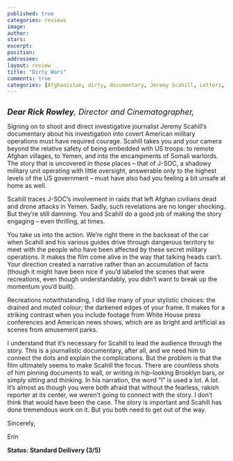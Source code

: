 ```yaml
---
published: true
categories: reviews
image:
author: 
stars: 
excerpt: 
position: 
addressee: 
layout: review
title: "Dirty Wars"
comments: true
categories: [Afghanistan, dirty, documentary, Jeremy Scahill, Letters, Oscars 2014, u.s. military, war, wars]
---
```

<div><p><span class="full-image-block ssNonEditable"><span><a href="/letters/2014/2/3/dirty-wars.html"><img src="http://static.squarespace.com/static/5005f6bcc4aa41161b33e89e/5329cf1fe4b07c068ebf74de/5329cf1fe4b07c068ebf7952/1391436824077/Dirty%20Wars.jpg" alt="" /></a></span></span></p>
<p><span style="font-size:130%;"><em><strong>Dear Rick Rowley</strong>, Director and Cinematographer,</em></span></p>
<p>Signing on to shoot and direct investigative journalist Jeremy Scahill&rsquo;s documentary about his investigation into covert American military operations must have required courage. Scahill takes you and your camera beyond the relative safety of being embedded with US troops: to remote Afghan villages, to Yemen, and into the encampments of Somali warlords. The story that is uncovered in those places &ndash; that of J-SOC, a shadowy military unit operating with little oversight, answerable only to the highest levels of the US government &ndash; must have also had you feeling a bit unsafe at home as well.</p>
<p>Scahill traces J-SOC&rsquo;s involvement in raids that left Afghan civilians dead and drone attacks in Yemen. Sadly, such revelations are no longer shocking. But they&rsquo;re still damning. You and Scahill do a good job of making the story engaging &ndash; even thrilling, at times.</p>
<p>You take us into the action. We&rsquo;re right there in the backseat of the car when Scahill and his various guides drive through dangerous territory to meet with the people who have been affected by these secret military operations. It makes the film come alive in the way that talking heads can&rsquo;t. Your direction created a narrative rather than an accumulation of facts (though it might have been nice if you&rsquo;d labeled the scenes that were recreations, even though understandably, you didn&rsquo;t want to break up the momentum you&rsquo;d built).</p>
<p>Recreations notwithstanding, I did like many of your stylistic choices: the drained and muted colour; the darkened edges of your frame. It makes for a striking contrast when you include footage from White House press conferences and American news shows, which are as bright and artificial as scenes from amusement parks.</p>
<p>I understand that it&rsquo;s necessary for Scahill to lead the audience through the story. This is a journalistic documentary, after all, and we need him to connect the dots and explain the complications. But the problem is that the film ultimately seems to make Scahill the focus. There are countless shots of him pinning documents to wall, or writing in hip-looking Brooklyn bars, or simply sitting and thinking. In his narration, the word &ldquo;I&rdquo; is used a lot. A <em>lot</em>. It&rsquo;s almost as though you were both afraid that without the fearless, rakish reporter at its center, we weren&rsquo;t going to connect with the story. I don&rsquo;t think that would have been the case.  The story is important and Scahill has done tremendous work on it. But you both need to get out of the way.</p>
<p>Sincerely,</p>
<p>Erin</p>
<p><strong>Status: Standard Deilivery (3/5)</strong></p></div>
